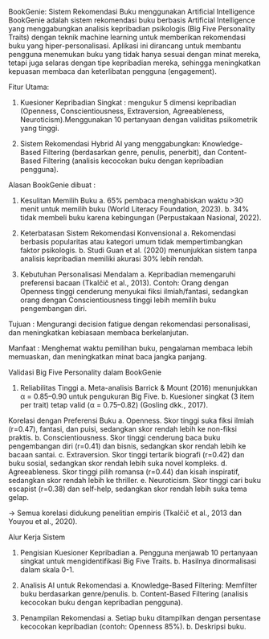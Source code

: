 BookGenie: Sistem Rekomendasi Buku menggunakan Artificial Intelligence
BookGenie adalah sistem rekomendasi buku berbasis Artificial Intelligence yang menggabungkan analisis kepribadian psikologis (Big Five Personality Traits) dengan teknik machine learning untuk memberikan rekomendasi buku yang hiper-personalisasi. Aplikasi ini dirancang untuk membantu pengguna menemukan buku yang tidak hanya sesuai dengan minat mereka, tetapi juga selaras dengan tipe kepribadian mereka, sehingga meningkatkan kepuasan membaca dan keterlibatan pengguna (engagement).

Fitur Utama:
1. Kuesioner Kepribadian Singkat : mengukur 5 dimensi kepribadian (Openness, Conscientiousness, Extraversion, Agreeableness, Neuroticism).Menggunakan 10 pertanyaan dengan validitas psikometrik yang tinggi.

2. Sistem Rekomendasi Hybrid AI yang menggabungkan: Knowledge-Based Filtering (berdasarkan genre, penulis, penerbit), dan Content-Based Filtering (analisis kecocokan buku dengan kepribadian pengguna).

Alasan BookGenie dibuat :
1. Kesulitan Memilih Buku
a. 65% pembaca menghabiskan waktu >30 menit untuk memilih buku (World Literacy Foundation, 2023).
b. 34% tidak membeli buku karena kebingungan (Perpustakaan Nasional, 2022).

2. Keterbatasan Sistem Rekomendasi Konvensional
a. Rekomendasi berbasis popularitas atau kategori umum tidak mempertimbangkan faktor psikologis.
b. Studi Guan et al. (2020) menunjukkan sistem tanpa analisis kepribadian memiliki akurasi 30% lebih rendah.

3. Kebutuhan Personalisasi Mendalam
a. Kepribadian memengaruhi preferensi bacaan (Tkalčič et al., 2013). Contoh: Orang dengan Openness tinggi cenderung menyukai fiksi ilmiah/fantasi, sedangkan orang dengan Conscientiousness tinggi lebih memilih buku pengembangan diri.

Tujuan : Mengurangi decision fatigue dengan rekomendasi personalisasi, dan meningkatkan kebiasaan membaca berkelanjutan.

Manfaat : Menghemat waktu pemilihan buku, pengalaman membaca lebih memuaskan, dan meningkatkan minat baca jangka panjang.

Validasi Big Five Personality dalam BookGenie
1. Reliabilitas Tinggi
a. Meta-analisis Barrick & Mount (2016) menunjukkan α = 0.85–0.90 untuk pengukuran Big Five.
b. Kuesioner singkat (3 item per trait) tetap valid (α = 0.75–0.82) (Gosling dkk., 2017).

Korelasi dengan Preferensi Buku
a. Openness. Skor tinggi suka fiksi ilmiah (r=0.47), fantasi, dan puisi, sedangkan skor rendah lebih ke non-fiksi praktis.
b. Conscientiousness. Skor tinggi cenderung baca buku pengembangan diri (r=0.41) dan bisnis, sedangkan skor rendah lebih ke bacaan santai.
c. Extraversion. Skor tinggi tertarik biografi (r=0.42) dan buku sosial, sedangkan skor rendah lebih suka novel kompleks.
d. Agreeableness. Skor tinggi pilih romansa (r=0.44) dan kisah inspiratif, sedangkan skor rendah lebih ke thriller.
e. Neuroticism. Skor tinggi cari buku escapist (r=0.38) dan self-help, sedangkan skor rendah lebih suka tema gelap.

-> Semua korelasi didukung penelitian empiris (Tkalčič et al., 2013 dan Youyou et al., 2020).

Alur Kerja Sistem
1. Pengisian Kuesioner Kepribadian
a. Pengguna menjawab 10 pertanyaan singkat untuk mengidentifikasi Big Five Traits.
b. Hasilnya dinormalisasi dalam skala 0-1.

2. Analisis AI untuk Rekomendasi
a. Knowledge-Based Filtering: Memfilter buku berdasarkan genre/penulis.
b. Content-Based Filtering (analisis kecocokan buku dengan kepribadian pengguna).

3. Penampilan Rekomendasi
a. Setiap buku ditampilkan dengan persentase kecocokan kepribadian (contoh: Openness 85%).
b. Deskripsi buku.

